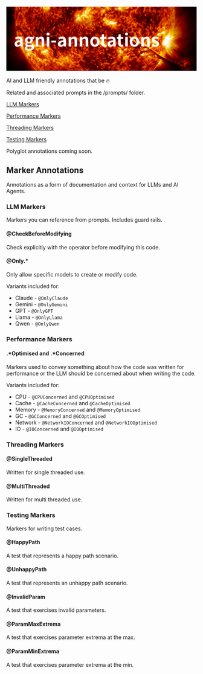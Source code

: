 ![img_1.png](docs/images/title.png)


AI and LLM friendly annotations that be :fire:

Related and associated prompts in the /prompts/ folder.

[LLM Markers](#llm-markers)

[Performance Markers](#performance-markers)

[Threading Markers](#threading-markers)

[Testing Markers](#testing-markers)

Polyglot annotations coming soon.

## Marker Annotations

Annotations as a form of documentation and context for LLMs and AI Agents.

### LLM Markers

Markers you can reference from prompts. Includes guard rails.

#### @CheckBeforeModifying

Check explicitly with the operator before modifying this code.

#### @Only.*

Only allow specific models to create or modify code.

Variants included for:

* Claude - ```@OnlyClaude```
* Gemini - ```@OnlyGemini```
* GPT - ```@OnlyGPT```
* Llama - ```@OnlyLlama```
* Qwen - ```@OnlyQwen```

### Performance Markers


#### .*Optimised and .*Concerned

Markers used to convey something about how the code was written for 
performance or the LLM should be concerned about when writing the code.

Variants included for:

* CPU - ```@CPUConcerned``` and ```@CPUOptimised```
* Cache - ```@CacheConcerned``` and ```@CacheOptimised```
* Memory - ```@MemoryConcerned``` and ```@MemoryOptimised```
* GC - ```@GCConcerned``` and ```@GCOptimised```
* Network - ```@NetworkIOConcerned``` and ```@NetworkIOOptimised```
* IO - ```@IOConcerned``` and ```@IOOptimised```

### Threading Markers

#### @SingleThreaded

Written for single threaded use.

#### @MultiThreaded

Written for multi threaded use.

### Testing Markers

Markers for writing test cases.

#### @HappyPath

A test that represents a happy path scenario.

#### @UnhappyPath

A test that represents an unhappy path scenario.

#### @InvalidParam

A test that exercises invalid parameters.

#### @ParamMaxExtrema

A test that exercises parameter extrema at the max.

#### @ParamMinExtrema

A test that exercises parameter extrema at the min.